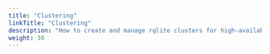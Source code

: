 ```yaml
---
title: "Clustering"
linkTitle: "Clustering"
description: "How to create and manage rqlite clusters for high-availability and fault tolerance"
weight: 30
---
```

